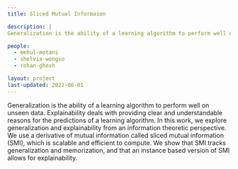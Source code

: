 ```yaml
---
title: Sliced Mutual Informaion

description: |
Generalization is the ability of a learning algorithm to perform well on unseen data. Explainability deals with providing clear and understandable reasons for the predictions of a learning algorithm. In this work, we explore generalization and explainability from an information theoretic perspective. We use a derivative of mutual information called sliced mutual information (SMI), which is scalable and efficient to compute. We show that SMI tracks generalization and memorization, and that an instance based version of SMI allows for explainability.

people:
  - mehul-motani
  - shelvia-wongso
  - rohan-ghosh

layout: project
last-updated: 2022-06-01
---
```


Generalization is the ability of a learning algorithm to perform well on unseen data. Explainability deals with providing clear and understandable reasons for the predictions of a learning algorithm. In this work, we explore generalization and explainability from an information theoretic perspective. We use a derivative of mutual information called sliced mutual information (SMI), which is scalable and efficient to compute. We show that SMI tracks generalization and memorization, and that an instance based version of SMI allows for explainability.